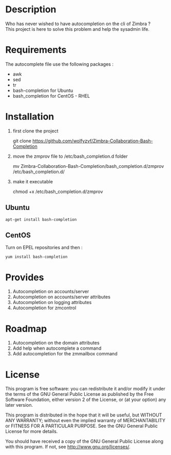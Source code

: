 # Description
Who has never wished to have autocompletion on the cli of Zimbra ?  
This project is here to solve this problem and help the sysadmin life.

# Requirements
The autocomplete file use the following packages :
- awk
- sed
- tr
- bash-completion for Ubuntu
- bash_completion for CentOS - RHEL

# Installation
1. first clone the project  

    git clone https://github.com/wolfyzvf/Zimbra-Collaboration-Bash-Completion  

2. move the zmprov file to /etc/bash_completion.d folder  

    mv Zimbra-Collaboration-Bash-Completion/bash_completion.d/zmprov /etc/bash_completion.d/  

3. make it executable  

    chmod +x /etc/bash_completion.d/zmprov

## Ubuntu
    apt-get install bash-completion

## CentOS
Turn on EPEL repositories and then :  

    yum install bash-completion

# Provides
1. Autocompletion on accounts/server
2. Autocompletion on accounts/server attributes
3. Autocompletion on logging attributes
4. Autocompletion for zmcontrol

# Roadmap
1. Autocompletion on the domain attributes
2. Add help when autocomplete a command
3. Add autocompletion for the zmmailbox command

# License
This program is free software: you can redistribute it and/or modify
it under the terms of the GNU General Public License as published by
the Free Software Foundation, either version 2 of the License, or
(at your option) any later version.

This program is distributed in the hope that it will be useful,
but WITHOUT ANY WARRANTY; without even the implied warranty of
MERCHANTABILITY or FITNESS FOR A PARTICULAR PURPOSE.  See the
GNU General Public License for more details.

You should have received a copy of the GNU General Public License
along with this program.  If not, see <http://www.gnu.org/licenses/>.
